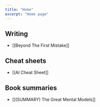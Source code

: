 ```yaml
---
title: "Home"
excerpt: "Home page"
---
```


## Writing
- [[Beyond The First Mistake]]

## Cheat sheets
- [[AI Cheat Sheet]]

## Book summaries
- [[(SUMMARY) The Great Mental Models]]